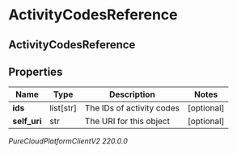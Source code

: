 # ActivityCodesReference

## ActivityCodesReference

## Properties

|Name | Type | Description | Notes|
|------------ | ------------- | ------------- | -------------|
| **ids** | list[str] | The IDs of activity codes | [optional] |
| **self_uri** | str | The URI for this object | [optional] |



_PureCloudPlatformClientV2 220.0.0_
